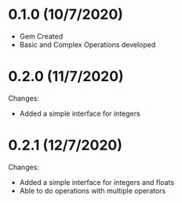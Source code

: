 # 0.1.0 (10/7/2020)

  - Gem Created
  - Basic and Complex Operations developed 

# 0.2.0 (11/7/2020)

Changes:

  - Added a simple interface for integers

# 0.2.1 (12/7/2020)

Changes:

  - Added a simple interface for integers and floats
  - Able to do operations with multiple operators